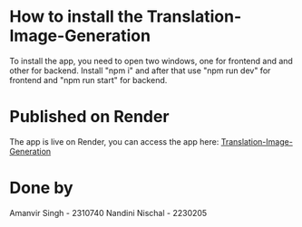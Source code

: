 # How to install the Translation-Image-Generation
To install the app, you need to open two windows, one for frontend and and other for backend. Install "npm i" and after that use "npm run dev" for frontend and "npm run start" for backend.

# Published on Render
The app is live on Render, you can access the app here: [Translation-Image-Generation](https://translation-image-generation.onrender.com "Translation-Image-Generation")

# Done by
Amanvir Singh - 2310740
Nandini Nischal - 2230205